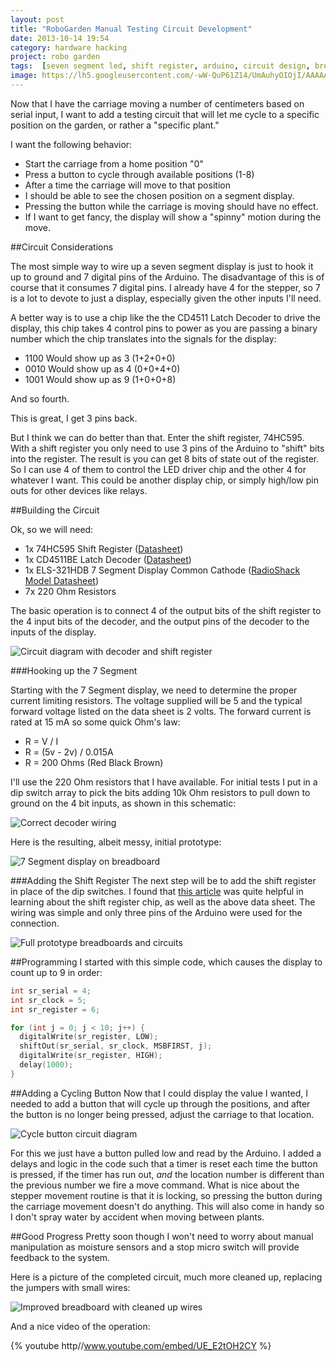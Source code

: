 ```yaml
---
layout: post
title: "RoboGarden Manual Testing Circuit Development"
date: 2013-10-14 19:54
category: hardware hacking
project: robo garden
tags:  [seven segment led, shift register, arduino, circuit design, breadboard, latch decoder]
image: https://lh5.googleusercontent.com/-wW-QuP61Z14/UmAuhyOIOjI/AAAAAAAAJAE/DIi571e1KC0/w949-h712-no/IMG_1707.JPG
---
```

Now that I have the carriage moving a number of centimeters based on serial input, I want to add a testing circuit that will let me cycle to a specific position on the garden, or rather a "specific plant."

I want the following behavior:

- Start the carriage from a home position "0"
- Press a button to cycle through available positions (1-8)
- After a time the carriage will move to that position
- I should be able to see the chosen position on a segment display.
- Pressing the button while the carriage is moving should have no effect.
- If I want to get fancy, the display will show a "spinny" motion during the move.

##Circuit Considerations

The most simple way to wire up a seven segment display is just to hook it up to ground and 7 digital pins of the Arduino. The disadvantage of this is of course that it consumes 7 digital pins. I already have 4 for the stepper, so 7 is a lot to devote to just a display, especially given the other inputs I'll need.

A better way is to use a chip like the the CD4511 Latch Decoder to drive the  display, this chip takes 4 control pins to power as you are passing a binary number which the chip translates into the signals for the display:

- 1100 Would show up as 3 (1+2+0+0)
- 0010 Would show up as 4 (0+0+4+0)
- 1001 Would show up as 9 (1+0+0+8)

And so fourth.

This is great, I get 3 pins back.

But I think we can do better than that. Enter the shift register, 74HC595. With a shift register you only need to use 3 pins of the Arduino to "shift" bits into the register. The result is you can get 8 bits of state out of the register. So I can use 4 of them to control the LED driver chip and the other 4 for whatever I want. This could be another display chip, or simply high/low pin outs for other devices like relays.

##Building the Circuit

Ok, so we will need:

- 1x 74HC595 Shift Register ([Datasheet](http://datasheet.octopart.com/MM74HC595N-Fairchild-datasheet-12735.pdf))
- 1x CD4511BE Latch Decoder ([Datasheet](http://pdf1.alldatasheet.com/datasheet-pdf/view/26904/TI/CD4511BE.html))
- 1x ELS-321HDB 7 Segment Display Common Cathode ([RadioShack Model Datasheet](http://www.digchip.com/datasheets/parts/datasheet/158/ELS-321HDB-pdf.php))
- 7x 220 Ohm Resistors

The basic operation is to connect 4 of the output bits of the shift register to the 4 input bits of the decoder, and the output pins of the decoder to the inputs of the display.

![Circuit diagram with decoder and shift register](https://lh5.googleusercontent.com/-64wc4ot3Ar4/Ulx4B9bIOaI/AAAAAAAAI7o/CY2DmmjoGdA/w1102-h516-no/testing.png)

###Hooking up the 7 Segment

Starting with the 7 Segment display, we need to determine the proper current limiting resistors. The voltage supplied will be 5 and the typical forward voltage listed on the data sheet is 2 volts. The forward current is rated at 15 mA so some quick Ohm's law:

- R = V / I
- R = (5v - 2v) / 0.015A
- R = 200 Ohms (Red Black Brown)

I'll use the 220 Ohm resistors that I have available. For initial tests I put in a dip switch array to pick the bits adding 10k Ohm resistors to pull down to ground on the 4 bit inputs, as shown in this schematic:

![Correct decoder wiring](https://lh5.googleusercontent.com/-okfQTFNJCsA/UlymBmNE5ZI/AAAAAAAAI8c/fAUU4Jd2yvM/w600-h362-no/7-Segment-schematic.jpg)

Here is the resulting, albeit messy, initial prototype:

![7 Segment display on breadboard](https://lh4.googleusercontent.com/-wTSwZyL3gjo/Ulx3a9DrfUI/AAAAAAAAI7U/kmUmD_ezzv8/w949-h712-no/IMG_1700.JPG)

###Adding the Shift Register
The next step will be to add the shift register in place of the dip switches. I found that [this article](http://bildr.org/2011/02/74hc595/) was quite helpful in learning about the shift register chip, as well as the above data sheet. The wiring was simple and only three pins of the Arduino were used for the connection.

![Full prototype breadboards and circuits](https://lh3.googleusercontent.com/-cHFID2Vz2gM/Ulx3ax2KwsI/AAAAAAAAI7U/LLA0iuDq7ko/w501-h668-no/IMG_1702.JPG)

##Programming
I started with this simple code, which causes the display to count up to 9 in order:

```c
int sr_serial = 4;
int sr_clock = 5;
int sr_register = 6;

for (int j = 0; j < 10; j++) {
  digitalWrite(sr_register, LOW);
  shiftOut(sr_serial, sr_clock, MSBFIRST, j);
  digitalWrite(sr_register, HIGH);
  delay(1000);
}
```

##Adding a Cycling Button
Now that I could display the value I wanted, I needed to add a button that will cycle up through the positions, and after the button is no longer being pressed, adjust the carriage to that location.

![Cycle button circuit diagram](https://lh4.googleusercontent.com/-jZ8C7se2pDw/Ulx43bbwVFI/AAAAAAAAI78/q_T6decg0S8/w388-h189-no/switch.png)

For this we just have a button pulled low and read by the Arduino. I added a delays and logic in the code such that a timer is reset each time the button is pressed, if the timer has run out, *and* the location number is different than the previous number we fire a move command. What is nice about the stepper movement routine is that it is locking, so pressing the button during the carriage movement doesn't do anything. This will also come in handy so I don't spray water by accident when moving between plants.

##Good Progress
Pretty soon though I won't need to worry about manual manipulation as moisture sensors and a stop micro switch will provide feedback to the system.

Here is a picture of the completed circuit, much more cleaned up, replacing the jumpers with small wires:

![Improved breadboard with cleaned up wires](https://lh5.googleusercontent.com/-pnKm0-2BhC8/Ulx3a3pY0YI/AAAAAAAAI7U/27Q8H4bWhEQ/w501-h668-no/IMG_1703.JPG)

And a nice video of the operation:

{% youtube http//www.youtube.com/embed/UE_E2tOH2CY %}
